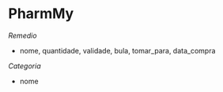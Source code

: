 # PharmMy

*Remedio*
- nome, quantidade, validade, bula, tomar_para, data_compra

*Categoria*
- nome